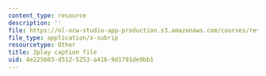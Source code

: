 ```yaml
---
content_type: resource
description: ''
file: https://ol-ocw-studio-app-production.s3.amazonaws.com/courses/res-2-002-finite-element-procedures-for-solids-and-structures-spring-2010/4e225603d5125253a4169d1791de9bb1_gzG2p-Su8Vw.vtt
file_type: application/x-subrip
resourcetype: Other
title: 3play caption file
uid: 4e225603-d512-5253-a416-9d1791de9bb1
---
```

